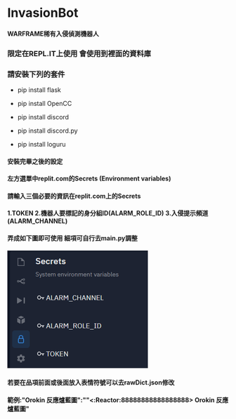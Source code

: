 # InvasionBot 
#### WARFRAME稀有入侵偵測機器人
### 限定在REPL.IT上使用 會使用到裡面的資料庫
### 請安裝下列的套件

+ pip install flask

+ pip install OpenCC

+ pip install discord

+ pip install discord.py

+ pip install loguru


#### 安裝完畢之後的設定
#### 左方選單中replit.com的Secrets (Environment variables) 
#### 請輸入三個必要的資訊在replit.com上的Secrets
#### 1.TOKEN 2.機器人要標記的身分組ID(ALARM_ROLE_ID) 3.入侵提示頻道(ALARM_CHANNEL)
#### 弄成如下圖即可使用 細項可自行去main.py調整
![](invpic.png "這樣")
#### 若要在品項前面或後面放入表情符號可以去rawDict.json修改
#### 範例:"Orokin 反應爐藍圖":""<:Reactor:88888888888888888> Orokin 反應爐藍圖"
